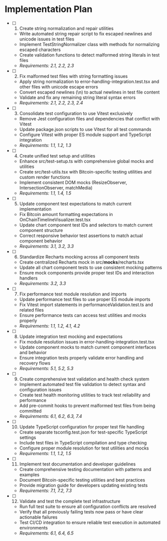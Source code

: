 # Implementation Plan

- [ ] 1. Create string normalization and repair utilities
  - Write automated string repair script to fix escaped newlines and unicode issues in test files
  - Implement TestStringNormalizer class with methods for normalizing escaped characters
  - Create validation functions to detect malformed string literals in test files
  - _Requirements: 2.1, 2.2, 2.3_

- [ ] 2. Fix malformed test files with string formatting issues
  - Apply string normalization to error-handling-integration.test.tsx and other files with unicode escape errors
  - Convert escaped newlines (\\n) to actual newlines in test file content
  - Validate and fix any remaining string literal syntax errors
  - _Requirements: 2.1, 2.2, 2.3, 2.4_

- [ ] 3. Consolidate test configuration to use Vitest exclusively
  - Remove Jest configuration files and dependencies that conflict with Vitest
  - Update package.json scripts to use Vitest for all test commands
  - Configure Vitest with proper ES module support and TypeScript integration
  - _Requirements: 1.1, 1.2, 1.3_

- [ ] 4. Create unified test setup and utilities
  - Enhance src/test-setup.ts with comprehensive global mocks and utilities
  - Create src/test-utils.tsx with Bitcoin-specific testing utilities and custom render functions
  - Implement consistent DOM mocks (ResizeObserver, IntersectionObserver, matchMedia)
  - _Requirements: 1.1, 1.4, 1.5_

- [ ] 5. Update component test expectations to match current implementation
  - Fix Bitcoin amount formatting expectations in OnChainTimelineVisualizer.test.tsx
  - Update chart component test IDs and selectors to match current component structure
  - Correct responsive behavior test assertions to match actual component behavior
  - _Requirements: 3.1, 3.2, 3.3_

- [ ] 6. Standardize Recharts mocking across all component tests
  - Create centralized Recharts mock in src/__mocks__/recharts.tsx
  - Update all chart component tests to use consistent mocking patterns
  - Ensure mock components provide proper test IDs and interaction handlers
  - _Requirements: 3.2, 3.3_

- [ ] 7. Fix performance test module resolution and imports
  - Update performance test files to use proper ES module imports
  - Fix Vitest import statements in performanceValidation.test.ts and related files
  - Ensure performance tests can access test utilities and mocks properly
  - _Requirements: 1.1, 1.2, 4.1, 4.2_

- [ ] 8. Update integration test mocking and expectations
  - Fix module resolution issues in error-handling-integration.test.tsx
  - Update component mocks to match current component interfaces and behavior
  - Ensure integration tests properly validate error handling and recovery flows
  - _Requirements: 5.1, 5.2, 5.3_

- [ ] 9. Create comprehensive test validation and health check system
  - Implement automated test file validation to detect syntax and configuration issues
  - Create test health monitoring utilities to track test reliability and performance
  - Add pre-commit hooks to prevent malformed test files from being committed
  - _Requirements: 6.1, 6.2, 6.3, 7.4_

- [ ] 10. Update TypeScript configuration for proper test file handling
  - Create separate tsconfig.test.json for test-specific TypeScript settings
  - Include test files in TypeScript compilation and type checking
  - Configure proper module resolution for test utilities and mocks
  - _Requirements: 1.1, 1.2, 1.5_

- [ ] 11. Implement test documentation and developer guidelines
  - Create comprehensive testing documentation with patterns and examples
  - Document Bitcoin-specific testing utilities and best practices
  - Provide migration guide for developers updating existing tests
  - _Requirements: 7.1, 7.2, 7.3_

- [ ] 12. Validate and test the complete test infrastructure
  - Run full test suite to ensure all configuration conflicts are resolved
  - Verify that all previously failing tests now pass or have clear actionable failures
  - Test CI/CD integration to ensure reliable test execution in automated environments
  - _Requirements: 6.1, 6.4, 6.5_